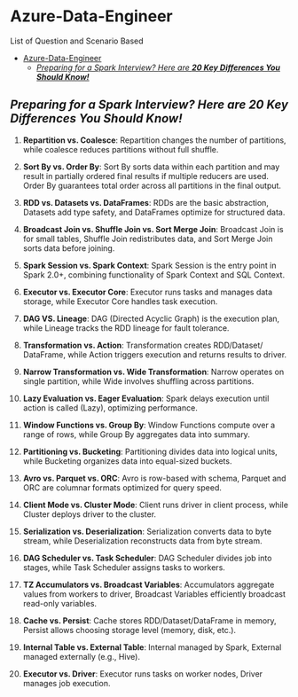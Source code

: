 # Azure-Data-Engineer

List of Question and Scenario Based

- [Azure-Data-Engineer](#azure-data-engineer)
  - [*Preparing for a Spark Interview? Here are **20 Key Differences You Should Know!***](#preparing-for-a-spark-interview-here-are-20-key-differences-you-should-know)







## *Preparing for a Spark Interview? Here are **20 Key Differences You Should Know!***

1. **Repartition vs. Coalesce**: Repartition changes the number of partitions, while coalesce reduces partitions without full shuffle.

1. **Sort By vs. Order By**: Sort By sorts data within each partition and may result in partially ordered final results if multiple reducers are used.
Order By guarantees total order across all partitions in the final output.

1. **RDD vs. Datasets vs. DataFrames**: RDDs are the basic abstraction, Datasets add type safety, and DataFrames optimize for structured data.

1. **Broadcast Join vs. Shuffle Join vs. Sort Merge Join**: Broadcast Join is for small tables, Shuffle Join redistributes data, and Sort Merge Join sorts data before joining.

1. **Spark Session vs. Spark Context**: Spark Session is the entry point in Spark 2.0+, combining functionality of Spark Context and SQL Context.
  
1. **Executor vs. Executor Core**: Executor runs tasks and manages data storage, while Executor Core handles task execution.

1. **DAG VS. Lineage**: DAG (Directed Acyclic Graph) is the execution plan, while Lineage tracks the RDD lineage for fault tolerance.

1. **Transformation vs. Action**: Transformation creates RDD/Dataset/ DataFrame, while Action triggers execution and returns results to driver.

1. **Narrow Transformation vs. Wide Transformation**: Narrow operates on single partition, while Wide involves shuffling across partitions.

1. **Lazy Evaluation vs. Eager Evaluation**: Spark delays execution until action is called (Lazy), optimizing performance.

1. **Window Functions vs. Group By**: Window Functions compute over a range of rows, while Group By aggregates data into summary.

1. **Partitioning vs. Bucketing**: Partitioning divides data into logical units, while Bucketing organizes data into equal-sized buckets.

1. **Avro vs. Parquet vs. ORC**: Avro is row-based with schema, Parquet and ORC are columnar formats optimized for query speed.

1. **Client Mode vs. Cluster Mode**: Client runs driver in client process, while Cluster deploys driver to the cluster.

1. **Serialization vs. Deserialization**: Serialization converts data to byte stream, while Deserialization reconstructs data from byte stream.

1. **DAG Scheduler vs. Task Scheduler**: DAG Scheduler divides job into stages, while Task Scheduler assigns tasks to workers.

1. **TZ Accumulators vs. Broadcast Variables**: Accumulators aggregate values from workers to driver, Broadcast Variables efficiently broadcast read-only variables.

1. **Cache vs. Persist**: Cache stores RDD/Dataset/DataFrame in memory, Persist allows choosing storage level (memory, disk, etc.).

1. **Internal Table vs. External Table**: Internal managed by Spark, External managed externally (e.g., Hive).

1. **Executor vs. Driver**: Executor runs tasks on worker nodes, Driver manages job execution.

